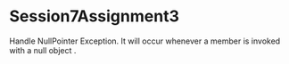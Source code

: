 # Session7Assignment3
Handle NullPointer Exception. It will occur whenever a member is invoked with a null object 
.
